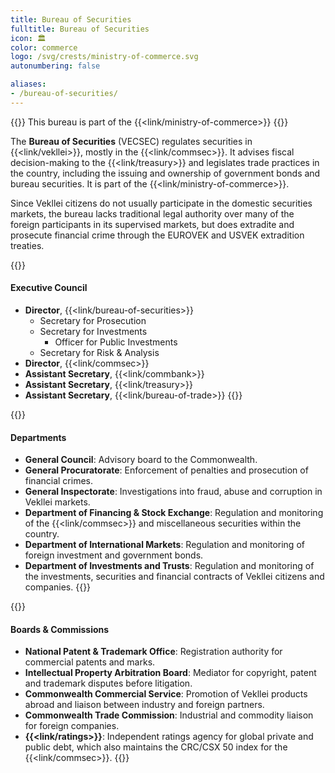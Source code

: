 ```yaml
---
title: Bureau of Securities
fulltitle: Bureau of Securities
icon: 🏛️
color: commerce
logo: /svg/crests/ministry-of-commerce.svg
autonumbering: false

aliases:
- /bureau-of-securities/
---
```

{{<note series>}}
 This bureau is part of the {{<link/ministry-of-commerce>}}
{{</note>}}

The <span class="fi fi-min-commerce fis"></span> **Bureau of Securities** (VECSEC) regulates securities in {{<link/vekllei>}}, mostly in the {{<link/commsec>}}. It advises fiscal decision-making to the {{<link/treasury>}} and legislates trade practices in the country, including the issuing and ownership of government bonds and bureau securities. It is part of the {{<link/ministry-of-commerce>}}.

Since Vekllei citizens do not usually participate in the domestic securities markets, the bureau lacks traditional legal authority over many of the foreign participants in its supervised markets, but does extradite and prosecute financial crime through the EUROVEK and USVEK extradition treaties.

{{<note panel>}}
#### Executive Council

* **Director**, {{<link/bureau-of-securities>}}
	* Secretary for Prosecution
	* Secretary for Investments
		* Officer for Public Investments
	* Secretary for Risk & Analysis
* **Director**, {{<link/commsec>}}
* **Assistant Secretary**, {{<link/commbank>}}
* **Assistant Secretary**, {{<link/treasury>}}
* **Assistant Secretary**, {{<link/bureau-of-trade>}}
{{</note>}}

{{<note panel>}}
#### Departments

* **General Council**: Advisory board to the Commonwealth.
* **General Procuratorate**: Enforcement of penalties and prosecution of financial crimes.
* **General Inspectorate**: Investigations into fraud, abuse and corruption in Vekllei markets.
* **Department of Financing & Stock Exchange**: Regulation and monitoring of the {{<link/commsec>}} and miscellaneous securities within the country.
* **Department of International Markets**: Regulation and monitoring of foreign investment and government bonds.
* **Department of Investments and Trusts**: Regulation and monitoring of the investments, securities and financial contracts of Vekllei citizens and companies.
{{</note>}}

{{<note panel>}}
#### Boards & Commissions

* **National Patent & Trademark Office**: Registration authority for commercial patents and marks.
* **Intellectual Property Arbitration Board**: Mediator for copyright, patent and trademark disputes before litigation.
* **Commonwealth Commercial Service**: Promotion of Vekllei products abroad and liaison between industry and foreign partners.
* **Commonwealth Trade Commission**: Industrial and commodity liaison for foreign companies.
* **{{<link/ratings>}}**: Independent ratings agency for global private and public debt, which also maintains the CRC/CSX 50 index for the {{<link/commsec>}}.
{{</note>}}